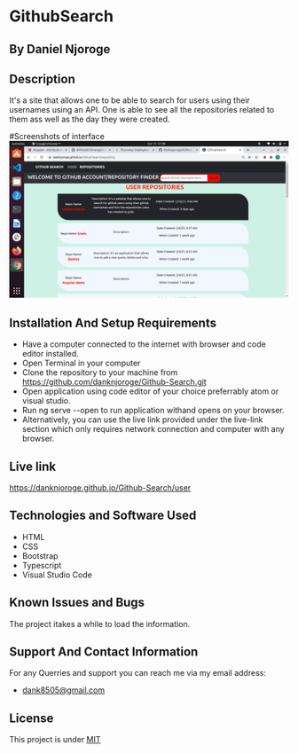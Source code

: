 # GithubSearch
## By Daniel Njoroge

## Description
It's a site that allows one to be able to search for users using their usernames using an API. One is able to see all the repositories related to them ass well as the day they were created.

#Screenshots of interface
![Image](src/assets/home.png)


## Installation And Setup Requirements
* Have a computer connected to the internet with browser and code editor installed.
* Open Terminal in your computer
* Clone the repository to your machine from https://github.com/danknjoroge/Github-Search.git
* Open application using code editor of your choice preferrably atom or visual studio.
* Run ng serve --open to run application withand opens on your browser.
* Alternatively, you can use the live link provided under the live-link section which only requires network connection and computer with any browser.

## Live link
https://danknjoroge.github.io/Github-Search/user

## Technologies and Software Used
* HTML
* CSS
* Bootstrap
* Typescript
* Visual Studio Code

## Known Issues and Bugs
The project itakes a while to load the information.

## Support And Contact Information
For any Querries and support you can reach me via my email address:
* dank8505@gmail.com

## License
This project is under [MIT](LICENSE)

